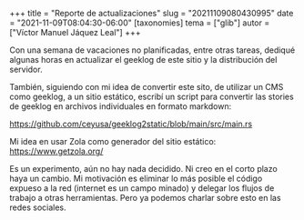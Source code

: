 +++
title = "Reporte de actualizaciones"
slug = "20211109080430995"
date = "2021-11-09T08:04:30-06:00"
[taxonomies]
tema = ["glib"]
autor = ["Víctor Manuel Jáquez Leal"]
+++

Con una semana de vacaciones no planificadas, entre otras tareas,
dediqué algunas horas en actualizar el geeklog de este sitio y la
distribución del servidor.

También, siguiendo con mi idea de convertir este sito, de utilizar un
CMS como geeklog, a un sitio estático, escribí un script para convertir
las stories de geeklog en archivos individuales en formato markdown:

https://github.com/ceyusa/geeklog2static/blob/main/src/main.rs

Mi idea en usar Zola como generador del sitio estático:
https://www.getzola.org/

Es un experimento, aún no hay nada decidido. Ni creo en el corto plazo
haya un cambio. Mi motivación es eliminar lo más posible el código
expueso a la red (internet es un campo minado) y delegar los flujos de
trabajo a otras herramientas. Pero ya podemos charlar sobre esto en las
redes sociales.
